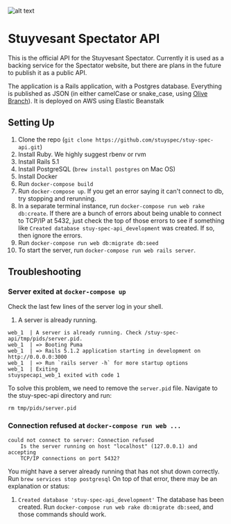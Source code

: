 ![alt text](https://i.imgur.com/uti8BnI.png)
# Stuyvesant Spectator API

This is the official API for the Stuyvesant Spectator. Currently it is used as a backing service
for the Spectator website, but there are plans in the future to publish it as a public API.

The application is a Rails application, with a Postgres database. Everything is published as JSON
(in either camelCase or snake_case, using [Olive Branch](https://github.com/vigetlabs/olive_branch)). It is deployed on AWS using Elastic Beanstalk

## Setting Up
1. Clone the repo (`git clone https://github.com/stuyspec/stuy-spec-api.git`)
2. Install Ruby. We highly suggest rbenv or rvm
3. Install Rails 5.1
4. Install PostgreSQL (`brew install postgres` on Mac OS)
5. Install Docker
6. Run `docker-compose build`
7. Run `docker-compose up`. If you get an error saying it can't connect to db, try stopping
and rerunning.
8. In a separate terminal instance, run `docker-compose run web rake db:create`. If there are a bunch of errors about being unable to connect to TCP/IP at 5432, just check the top of those errors to see if something like `Created database stuy-spec-api_development` was created. If so, then ignore the errors.
9. Run `docker-compose run web db:migrate db:seed`
10. To start the server, run `docker-compose run web rails server`.

## Troubleshooting

### Server exited at `docker-compose up`
Check the last few lines of the server log in your shell.
1. A server is already running.
```
web_1  | A server is already running. Check /stuy-spec-api/tmp/pids/server.pid.
web_1  | => Booting Puma
web_1  | => Rails 5.1.2 application starting in development on http://0.0.0.0:3000
web_1  | => Run `rails server -h` for more startup options
web_1  | Exiting
stuyspecapi_web_1 exited with code 1
```
To solve this problem, we need to remove the `server.pid` file. Navigate to the stuy-spec-api directory and run:
```
rm tmp/pids/server.pid
```

### Connection refused at `docker-compose run web ...`
```
could not connect to server: Connection refused
	Is the server running on host "localhost" (127.0.0.1) and accepting
	TCP/IP connections on port 5432?
```
You might have a server already running that has not shut down correctly. Run `brew services stop postgresql`
On top of that error, there may be an explanation or status:
1. `Created database 'stuy-spec-api_development'`
The database has been created. Run `docker-compose run web rake db:migrate db:seed`, and those commands should work.
